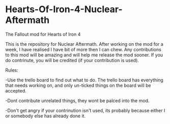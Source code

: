 # Hearts-Of-Iron-4-Nuclear-Aftermath
The Fallout mod for Hearts of Iron 4

This is the repository for Nuclear Aftermath. After working on the mod for a week, I have realised I have bit of more then I can chew. Any contributions to this mod will be amazing and will help me release the mod sooner. If you do contrinute, you will be credited (if your contribution is used).

Rules:

-Use the trello board to find out what to do. The trello board has everything that needs working on, and only un-ticked things on the board will be accepted.

-Dont contribute unrelated things, they wont be palced into the mod.

-Don't get angry if your contrinution isn't used, its probably because either I or somebody else has already done it.
